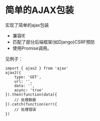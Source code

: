 # 简单的AJAX包装
实现了简单的ajax包装

* 兼容IE
* 匹配了部分后端框架(如Django)CSRF预防
* 使用Promise调用。

见例子：

    import { ajax2 } from 'ajax'
    ajax2({
        type: 'GET',
        url: '',
        data: '',
        async: 'true'
    }).then(function(data){
        // 处理数据
    }).catch(function(err){
        // 处理错误
    })